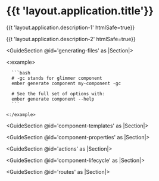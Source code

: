 # {{t 'layout.application.title'}}


<p>{{t 'layout.application.description-1' htmlSafe=true}}</p>
<p>{{t 'layout.application.description-2' htmlSafe=true}}</p>


<GuideSection @id='generating-files' as |Section|>
  <Section @id='generating-component'>
    <:example>

      ```bash
      # -gc stands for glimmer component
      ember generate component my-component -gc

      # See the full set of options with:
      ember generate component --help
      ```

    <:/example>
  </Section>

  <Section @id='file-structure'>
  </Section>
</GuideSection>


<GuideSection @id='component-templates' as |Section|>
  <Section @id='angle-brackets'>
  </Section>

  <Section @id='inline-vs-block'>
  </Section>

  <Section @id='angle-brackets-nested'>
  </Section>

  <Section @id='template-named'>
  </Section>

  <Section @id='template-this'>
  </Section>

  <Section @id='template-arguments-named'>
  </Section>

  <Section @id='template-arguments-this'>
  </Section>

  <Section @id='tag-name'>
  </Section>

  <Section @id='element-id'>
  </Section>
</GuideSection>

<GuideSection @id='component-properties' as |Section|>
  <Section @id='js-boilerplate'>
  </Section>

  <Section @id='ddau'>
  </Section>

  <Section @id='args'>
  </Section>

  <Section @id='get-and-set'>
  </Section>

  <Section @id='tracked-vs-cp'>
  </Section>

  <Section @id='computed-decorator'>
  </Section>
</GuideSection>

<GuideSection @id='actions' as |Section|>
  <Section @id='actions'>
  </Section>

  <Section @id='template-arguments-default'>
  </Section>

  <Section @id='mixins'>
  </Section>
</GuideSection>

<GuideSection @id='component-lifecycle' as |Section|>
  <Section @id='constructors'>
  </Section>

  <Section @id='will-destroy'>
  </Section>

  <Section @id='destroyable'>
  </Section>
</GuideSection>

<GuideSection @id='routes' as |Section|>
  <Section @id='model-access'>
  </Section>
</GuideSection>
